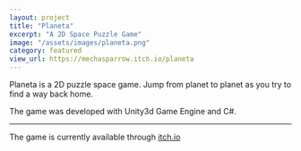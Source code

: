 ```yaml
---
layout: project
title: "Planeta"
excerpt: "A 2D Space Puzzle Game"
image: "/assets/images/planeta.png"
category: featured
view_url: https://mechasparrow.itch.io/planeta
---
```


<!-- Description -->

Planeta is a 2D puzzle space game. Jump from planet to planet as you try to find a way back home.

The game was developed with Unity3d Game Engine and C#.

---

The game is currently available through [itch.io](https://mechasparrow.itch.io/planeta)
